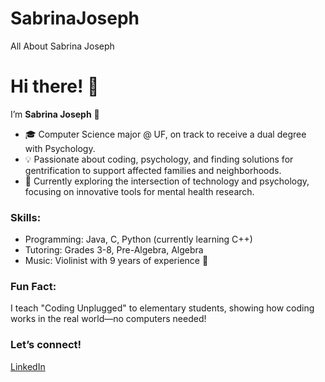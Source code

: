 # SabrinaJoseph
All About Sabrina Joseph

# Hi there! 👋  
I’m **Sabrina Joseph** 🌟  
- 🎓 Computer Science major @ UF, on track to receive a dual degree with Psychology.  
- 💡 Passionate about coding, psychology, and finding solutions for gentrification to support affected families and neighborhoods.  
- 🔭 Currently exploring the intersection of technology and psychology, focusing on innovative tools for mental health research.  

### Skills:  
- Programming: Java, C, Python (currently learning C++)  
- Tutoring: Grades 3-8, Pre-Algebra, Algebra  
- Music: Violinist with 9 years of experience 🎻  

### Fun Fact:  
I teach "Coding Unplugged" to elementary students, showing how coding works in the real world—no computers needed!

### Let’s connect!  
[LinkedIn](https://www.linkedin.com/in/sabrinajoseph5)  
